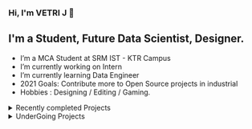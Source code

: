 ### Hi, I'm VETRI J 👋

## I'm a Student, Future Data Scientist, Designer.

- I’m a MCA Student at SRM IST - KTR Campus
- I’m currently working on Intern
- I’m currently learning Data Engineer
- 2021 Goals: Contribute more to Open Source projects in industrial
- Hobbies : Designing / Editing / Gaming.
<details>
  <summary> Recently completed Projects</summary>
<!--START_SECTION:activity-->
<!-- 1. [My Resume(CV) Website](https://github.com/varksh05/valliyappan-portfolio) -->

2. [TechUtsav7.0 (SRM College Event Site created using Angular, Firebase)](https://github.com/vettrivikas/techutsav)

3. [Survival Analysis Based on COVID -19 Patients(Final Year Project)](https://github.com/vettrivikas/Survival_Analysis)

4. [Create attractive Online shopping Nush_clothin(Boostrap)](https://vettrivikas.github.io/Nush_clothing/index.html)
<!--END_SECTION:activity-->
</details>

<details>
  <summary> UnderGoing Projects</summary>
<!--START_SECTION:activity-->
<!-- 1. [UniMan (A Platform for Students to Manage Placements and check Attendence, Test Performance, etc..)](https://github.com/varksh05/UniMan) -->

<!--END_SECTION:activity-->
</details>

[twitter]: https://twitter.com/vettrivikas
[facebook]: https://www.facebook.com/vettri.vel.1293
[instagram]: https://www.instagram.com/vettri.vikas/
[linkedin]: https://www.linkedin.com/in/vetri-j-338085170/

